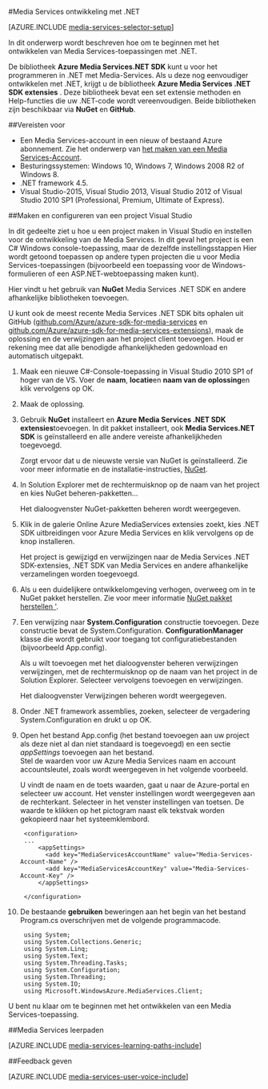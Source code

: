 <properties 
    pageTitle="Computer instellen voor de ontwikkeling van de Media-Services met .NET" 
    description="Meer informatie over de vereisten voor Media-Services met behulp van de Media Services SDK voor .NET. Ook informatie over het maken van een Visual Studio-app." 
    services="media-services" 
    documentationCenter="" 
    authors="juliako" 
    manager="erikre" 
    editor=""/>

<tags 
    ms.service="media-services" 
    ms.workload="media" 
    ms.tgt_pltfrm="na" 
    ms.devlang="dotnet" 
    ms.topic="article" 
    ms.date="10/24/2016"  
    ms.author="juliako"/>

#<a name="media-services-development-with-net"></a>Media Services ontwikkeling met .NET

[AZURE.INCLUDE [media-services-selector-setup](../../includes/media-services-selector-setup.md)]

In dit onderwerp wordt beschreven hoe om te beginnen met het ontwikkelen van Media Services-toepassingen met .NET.

De bibliotheek **Azure Media Services.NET SDK** kunt u voor het programmeren in .NET met Media-Services. Als u deze nog eenvoudiger ontwikkelen met .NET, krijgt u de bibliotheek **Azure Media Services .NET SDK extensies** . Deze bibliotheek bevat een set extensie methoden en Help-functies die uw .NET-code wordt vereenvoudigen. Beide bibliotheken zijn beschikbaar via **NuGet** en **GitHub**.


##<a name="prerequisites"></a>Vereisten voor

-   Een Media Services-account in een nieuw of bestaand Azure abonnement. Zie het onderwerp van [het maken van een Media Services-Account](media-services-portal-create-account.md).
-   Besturingssystemen: Windows 10, Windows 7, Windows 2008 R2 of Windows 8.
-   .NET framework 4.5.
-    Visual Studio-2015, Visual Studio 2013, Visual Studio 2012 of Visual Studio 2010 SP1 (Professional, Premium, Ultimate of Express).


##<a name="create-and-configure-a-visual-studio-project"></a>Maken en configureren van een project Visual Studio

In dit gedeelte ziet u hoe u een project maken in Visual Studio en instellen voor de ontwikkeling van de Media Services.  In dit geval het project is een C# Windows console-toepassing, maar de dezelfde instellingsstappen Hier wordt getoond toepassen op andere typen projecten die u voor Media Services-toepassingen (bijvoorbeeld een toepassing voor de Windows-formulieren of een ASP.NET-webtoepassing maken kunt).

Hier vindt u het gebruik van **NuGet** Media Services .NET SDK en andere afhankelijke bibliotheken toevoegen.

U kunt ook de meest recente Media Services .NET SDK bits ophalen uit GitHub ([github.com/Azure/azure-sdk-for-media-services](https://github.com/Azure/azure-sdk-for-media-services) en [github.com/Azure/azure-sdk-for-media-services-extensions](https://github.com/Azure/azure-sdk-for-media-services-extensions)), maak de oplossing en de verwijzingen aan het project client toevoegen. Houd er rekening mee dat alle benodigde afhankelijkheden gedownload en automatisch uitgepakt.

1. Maak een nieuwe C#-Console-toepassing in Visual Studio 2010 SP1 of hoger van de VS. Voer de **naam**, **locatie**en **naam van de oplossing**en klik vervolgens op OK.

2. Maak de oplossing.

2. Gebruik **NuGet** installeert en **Azure Media Services .NET SDK extensies**toevoegen. In dit pakket installeert, ook **Media Services.NET SDK** is geïnstalleerd en alle andere vereiste afhankelijkheden toegevoegd.

    Zorgt ervoor dat u de nieuwste versie van NuGet is geïnstalleerd. Zie voor meer informatie en de installatie-instructies, [NuGet](http://nuget.codeplex.com/).

2. In Solution Explorer met de rechtermuisknop op de naam van het project en kies NuGet beheren-pakketten...

    Het dialoogvenster NuGet-pakketten beheren wordt weergegeven.

3. Klik in de galerie Online Azure MediaServices extensies zoekt, kies .NET SDK uitbreidingen voor Azure Media Services en klik vervolgens op de knop installeren.

    Het project is gewijzigd en verwijzingen naar de Media Services .NET SDK-extensies, .NET SDK van Media Services en andere afhankelijke verzamelingen worden toegevoegd.

4. Als u een duidelijkere ontwikkelomgeving verhogen, overweeg om in te NuGet pakket herstellen. Zie voor meer informatie [NuGet pakket herstellen '](http://docs.nuget.org/consume/package-restore).

3. Een verwijzing naar **System.Configuration** constructie toevoegen. Deze constructie bevat de System.Configuration. **ConfigurationManager** klasse die wordt gebruikt voor toegang tot configuratiebestanden (bijvoorbeeld App.config).

    Als u wilt toevoegen met het dialoogvenster beheren verwijzingen verwijzingen, met de rechtermuisknop op de naam van het project in de Solution Explorer. Selecteer vervolgens toevoegen en verwijzingen.

    Het dialoogvenster Verwijzingen beheren wordt weergegeven.

4. Onder .NET framework assemblies, zoeken, selecteer de vergadering System.Configuration en drukt u op OK.
5. Open het bestand App.config (het bestand toevoegen aan uw project als deze niet al dan niet standaard is toegevoegd) en een sectie *appSettings* toevoegen aan het bestand.     
Stel de waarden voor uw Azure Media Services naam en account accountsleutel, zoals wordt weergegeven in het volgende voorbeeld.

    U vindt de naam en de toets waarden, gaat u naar de Azure-portal en selecteer uw account. Het venster instellingen wordt weergegeven aan de rechterkant. Selecteer in het venster instellingen van toetsen. De waarde te klikken op het pictogram naast elk tekstvak worden gekopieerd naar het systeemklembord.


        <configuration>
        ...
            <appSettings>
              <add key="MediaServicesAccountName" value="Media-Services-Account-Name" />
              <add key="MediaServicesAccountKey" value="Media-Services-Account-Key" />
            </appSettings>

        </configuration>

6. De bestaande **gebruiken** beweringen aan het begin van het bestand Program.cs overschrijven met de volgende programmacode.

        using System;
        using System.Collections.Generic;
        using System.Linq;
        using System.Text;
        using System.Threading.Tasks;
        using System.Configuration;
        using System.Threading;
        using System.IO;
        using Microsoft.WindowsAzure.MediaServices.Client;

U bent nu klaar om te beginnen met het ontwikkelen van een Media Services-toepassing.    


##<a name="media-services-learning-paths"></a>Media Services leerpaden

[AZURE.INCLUDE [media-services-learning-paths-include](../../includes/media-services-learning-paths-include.md)]

##<a name="provide-feedback"></a>Feedback geven

[AZURE.INCLUDE [media-services-user-voice-include](../../includes/media-services-user-voice-include.md)]
